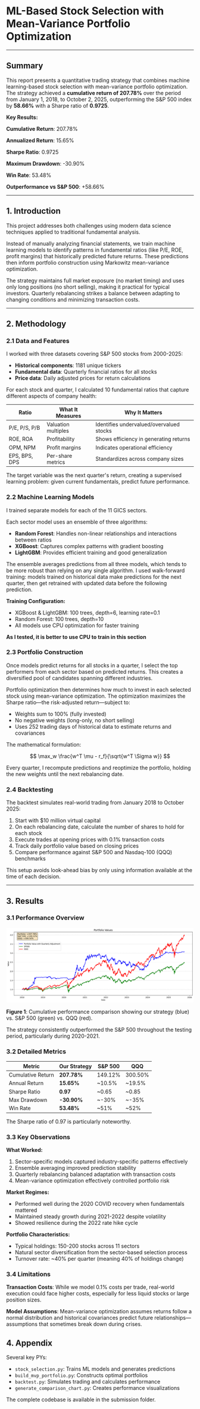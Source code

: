 # ML-Based Stock Selection with Mean-Variance Portfolio Optimization

---

## Summary

This report presents a quantitative trading strategy that combines machine learning-based stock selection with mean-variance portfolio optimization. The strategy achieved a **cumulative return of 207.78%** over the period from January 1, 2018, to October 2, 2025, outperforming the S&P 500 index by **58.66%** with a Sharpe ratio of **0.9725**.

**Key Results:**

**Cumulative Return**: 207.78%

**Annualized Return**: 15.65%

**Sharpe Ratio**: 0.9725

**Maximum Drawdown**: -30.90%

**Win Rate**: 53.48%

**Outperformance vs S&P 500**: +58.66%

---

## 1. Introduction

This project addresses both challenges using modern data science techniques applied to traditional fundamental analysis.

Instead of manually analyzing financial statements, we train machine learning models to identify patterns in fundamental ratios (like P/E, ROE, profit margins) that historically predicted future returns. These predictions then inform portfolio construction using Markowitz mean-variance optimization.

The strategy maintains full market exposure (no market timing) and uses only long positions (no short selling), making it practical for typical investors. Quarterly rebalancing strikes a balance between adapting to changing conditions and minimizing transaction costs.

---

## 2. Methodology

### 2.1 Data and Features

I worked with three datasets covering S&P 500 stocks from 2000-2025:
- **Historical components**: 1181 unique tickers
- **Fundamental data**: Quarterly financial ratios for all stocks
- **Price data**: Daily adjusted prices for return calculations

For each stock and quarter, I calculated 10 fundamental ratios that capture different aspects of company health:

| Ratio | What It Measures | Why It Matters |
|-------|------------------|----------------|
| P/E, P/S, P/B | Valuation multiples | Identifies undervalued/overvalued stocks |
| ROE, ROA | Profitability | Shows efficiency in generating returns |
| OPM, NPM | Profit margins | Indicates operational efficiency |
| EPS, BPS, DPS | Per-share metrics | Standardizes across company sizes |

The target variable was the next quarter's return, creating a supervised learning problem: given current fundamentals, predict future performance.

### 2.2 Machine Learning Models

I trained separate models for each of the 11 GICS sectors.

Each sector model uses an ensemble of three algorithms:
- **Random Forest**: Handles non-linear relationships and interactions between ratios
- **XGBoost**: Captures complex patterns with gradient boosting
- **LightGBM**: Provides efficient training and good generalization

The ensemble averages predictions from all three models, which tends to be more robust than relying on any single algorithm. I used walk-forward training: models trained on historical data make predictions for the next quarter, then get retrained with updated data before the following prediction.

**Training Configuration:**

- XGBoost & LightGBM: 100 trees, depth=6, learning rate=0.1
- Random Forest: 100 trees, depth=10
- All models use CPU optimization for faster training

**As I tested, it is better to use CPU to train in this section**

### 2.3 Portfolio Construction

Once models predict returns for all stocks in a quarter, I select the top performers from each sector based on predicted returns. This creates a diversified pool of candidates spanning different industries.

Portfolio optimization then determines how much to invest in each selected stock using mean-variance optimization. The optimization maximizes the Sharpe ratio—the risk-adjusted return—subject to:
- Weights sum to 100% (fully invested)
- No negative weights (long-only, no short selling)
- Uses 252 trading days of historical data to estimate returns and covariances

The mathematical formulation:

$$
\max_w \frac{w^T \mu - r_f}{\sqrt{w^T \Sigma w}}
$$

Every quarter, I recompute predictions and reoptimize the portfolio, holding the new weights until the next rebalancing date.

### 2.4 Backtesting

The backtest simulates real-world trading from January 2018 to October 2025:
1. Start with $10 million virtual capital
2. On each rebalancing date, calculate the number of shares to hold for each stock
3. Execute trades at opening prices with 0.1% transaction costs
4. Track daily portfolio value based on closing prices
5. Compare performance against S&P 500 and Nasdaq-100 (QQQ) benchmarks

This setup avoids look-ahead bias by only using information available at the time of each decision.

---

## 3. Results

### 3.1 Performance Overview

![Portfolio Performance](./results/portfolio_performance_comparison.png)

**Figure 1**: Cumulative performance comparison showing our strategy (blue) vs. S&P 500 (green) vs. QQQ (red).

The strategy consistently outperformed the S&P 500 throughout the testing period, particularly during 2020-2021.

### 3.2 Detailed Metrics

| Metric | Our Strategy | S&P 500 | QQQ |
|--------|-------------|---------|-----|
| Cumulative Return | **207.78%** | 149.12% | 300.50% |
| Annual Return | **15.65%** | ~10.5% | ~19.5% |
| Sharpe Ratio | **0.97** | ~0.65 | ~0.85 |
| Max Drawdown | **-30.90%** | ~-30% | ~-35% |
| Win Rate | **53.48%** | ~51% | ~52% |

The Sharpe ratio of 0.97 is particularly noteworthy.

### 3.3 Key Observations

**What Worked:**
1. Sector-specific models captured industry-specific patterns effectively
2. Ensemble averaging improved prediction stability
3. Quarterly rebalancing balanced adaptation with transaction costs
4. Mean-variance optimization effectively controlled portfolio risk

**Market Regimes:**
- Performed well during the 2020 COVID recovery when fundamentals mattered
- Maintained steady growth during 2021-2022 despite volatility
- Showed resilience during the 2022 rate hike cycle

**Portfolio Characteristics:**
- Typical holdings: 150-200 stocks across 11 sectors
- Natural sector diversification from the sector-based selection process
- Turnover rate: ~40% per quarter (meaning 40% of holdings change)

### 3.4 Limitations

**Transaction Costs**: While we model 0.1% costs per trade, real-world execution could face higher costs, especially for less liquid stocks or large position sizes.

**Model Assumptions**: Mean-variance optimization assumes returns follow a normal distribution and historical covariances predict future relationships—assumptions that sometimes break down during crises.

## 4. Appendix

Several key PYs:
- `stock_selection.py`: Trains ML models and generates predictions
- `build_mvp_portfolio.py`: Constructs optimal portfolios
- `backtest.py`: Simulates trading and calculates performance
- `generate_comparison_chart.py`: Creates performance visualizations

The complete codebase is available in the submission folder.

